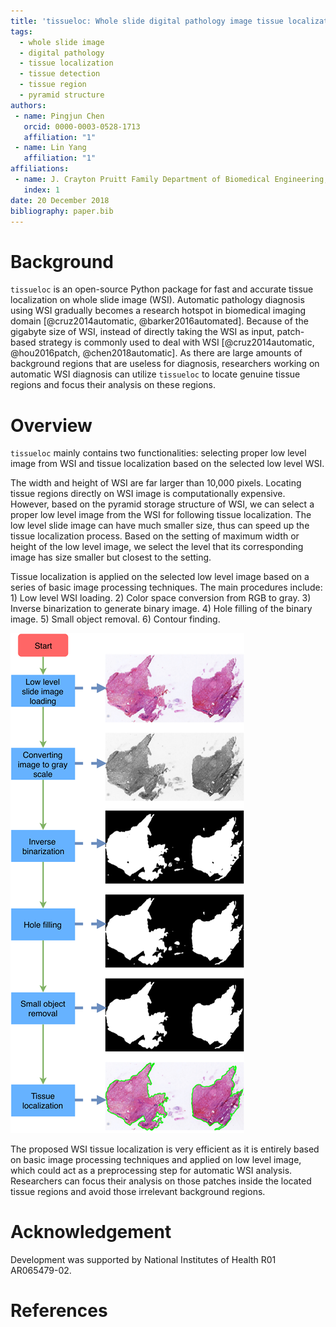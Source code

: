 ```yaml
---
title: 'tissueloc: Whole slide digital pathology image tissue localization'
tags:
  - whole slide image
  - digital pathology
  - tissue localization
  - tissue detection
  - tissue region
  - pyramid structure
authors:
 - name: Pingjun Chen
   orcid: 0000-0003-0528-1713
   affiliation: "1"
 - name: Lin Yang
   affiliation: "1"
affiliations:
 - name: J. Crayton Pruitt Family Department of Biomedical Engineering, University of Florida
   index: 1
date: 20 December 2018
bibliography: paper.bib
---
```


# Background
``tissueloc`` is an open-source Python package for fast and accurate tissue localization on whole slide image (WSI). Automatic pathology diagnosis using WSI gradually becomes a research hotspot in biomedical imaging domain [@cruz2014automatic, @barker2016automated]. Because of the gigabyte size of WSI, instead of directly taking the WSI as input, patch-based strategy is commonly used to deal with WSI [@cruz2014automatic, @hou2016patch, @chen2018automatic]. As there are large amounts of background regions that are useless for diagnosis, researchers working on automatic WSI diagnosis can utilize ``tissueloc`` to locate genuine tissue regions and focus their analysis on these regions.


# Overview
``tissueloc`` mainly contains two functionalities: selecting proper low level image from WSI and tissue localization based on the selected low level WSI.

The width and height of WSI are far larger than 10,000 pixels. Locating tissue regions directly on WSI image is computationally expensive. However, based on the pyramid storage structure of WSI, we can select a proper low level image from the WSI for following tissue localization. The low level slide image can have much smaller size, thus can speed up the tissue localization process. Based on the setting of maximum width or height of the low level image, we select the level that its corresponding image has size smaller but closest to the setting.

Tissue localization is applied on the selected low level image based on
a series of basic image processing techniques. The main procedures include: 1) Low level WSI loading. 2) Color space conversion from RGB to gray. 3) Inverse binarization to generate binary image. 4) Hole filling of the binary image. 5) Small object removal. 6) Contour finding.

 ![Tissue localization pipeline for whole slide image. The main procedures include: 1) Low level image loading. 2) Color space conversion. 3) Inverse binarization. 4) Hole filling. 5) Small object removal. 6) Contour finding.](tissuelocPipeline.png)

The proposed WSI tissue localization is very efficient as it is entirely based on basic image processing techniques and applied on low level image, which could act as a preprocessing step for automatic WSI analysis. Researchers can focus their analysis on those patches inside the located tissue regions and avoid those irrelevant background regions.

# Acknowledgement
Development was supported by National Institutes of Health R01 AR065479-02.

# References
